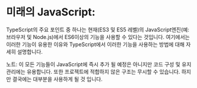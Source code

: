 # 미래의 JavaScript: 
TypeScript의 주요 포인트 중 하나는 현재(ES3 및 ES5 레벨)의 JavaScript엔진(예: 브라우저 및 Node.js)에서 ES6이상의 기능을 사용할 수 있다는 것입니다. 여기에서는 이러한 기능이 유용한 이유와 TypeScript에서 이러한 기능을 사용하는 방법에 대해 자세히 설명합니다.

노트: 이 모든 기능들이 JavaScript에 즉시 추가 될 예정은 아니지만 코드 구성 및 유지 관리에는 유용합니다. 또한 프로젝트에 적합하지 않은 구조는 무시할 수 있습니다. 하지만 결국에는 대부분을 사용하게 될 것 입니다.
